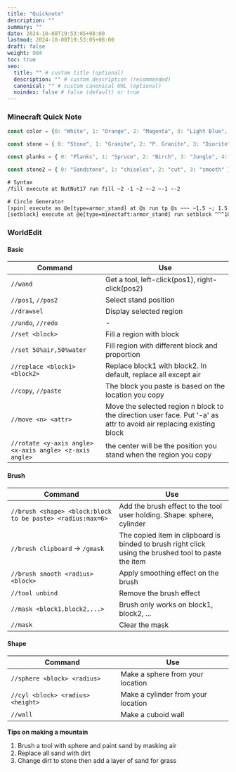 ```yaml
---
title: "Quicknote"
description: ""
summary: ""
date: 2024-10-08T19:53:05+08:00
lastmod: 2024-10-08T19:53:05+08:00
draft: false
weight: 904
toc: true
seo:
  title: "" # custom title (optional)
  description: "" # custom description (recommended)
  canonical: "" # custom canonical URL (optional)
  noindex: false # false (default) or true
---
```


### Minecraft Quick Note

```js {title="Code"}
const color = {0: "White", 1: "Orange", 2: "Magenta", 3: "Light Blue", 4: "Yellow", 5: "Lime", 6: "Pink", 7: "Dark Grey", 8: "Light Grey", 9: "Cyan", 10: "Purple", 11: "Blue", 12: "Brown", 13: "Green", 14: "Red", 15: "Black"}

const stone = { 0: "Stone", 1: "Granite", 2: "P. Granite", 3: "Diorite", 4: "P. Granite", 5: "Andesite", 6: "P. Andesite" }

const planks = { 0: "Planks", 1: "Spruce", 2: "Birch", 3: "Jungle", 4: "Acacia", 5: "Dark Oak"}

const stone2 = { 0: "Sandstone", 1: "chiseles", 2: "cut", 3: "smooth" }
```

```txt {title="Quick Commands"}
# Syntax
/fill execute at NutNut17 run fill ~2 -1 ~2 ~-2 ~-1 ~-2

# Circle Generator
[spin] execute as @e[type=armor_stand] at @s run tp @s ~~~ ~1.5 ~; 1.5:Angle of rotation
[setblock] execute at @e[type=minectaft:armor_stand] run setblock ^^^10 glass; 10:radius
```

### WorldEdit

#### Basic

| Command | Use |
| - | - |
| `//wand` | Get a tool, left-click(pos1), right-click(pos2) |
| `//pos1`, `//pos2` | Select stand position |
| `//drawsel` | Display selected region |
| `//undo`, `//redo` | - |
| `//set <block>` | Fill a region with block |
| `//set 50%air,50%water` | Fill region with different block and proportion |
| `//replace <block1> <block2>` | Replace block1 with block2. In default, replace all except air |
| `//copy`, `//paste` | The block you paste is based on the location you copy |
| `//move <n> <attr>` | Move the selected region n block to the direction user face. Put '-a' as attr to avoid air replacing existing block |
| `//rotate <y-axis angle> <x-axis angle> <z-axis angle>` | the center will be the position you stand when the region you copy |

#### Brush

| Command | Use |
| - | - |
| `//brush <shape> <block:block to be paste> <radius:max=6>` | Add the brush effect to the tool user holding. Shape: sphere, cylinder |
| `//brush clipboard` -> `/gmask` | The copied item in clipboard is binded to brush right click using the brushed tool to paste the item |
| `//brush smooth <radius> <block>` | Apply smoothing effect on the brush |
| `//tool unbind` | Remove the brush effect |
| `//mask <block1,block2,...>` | Brush only works on block1, block2, ... |
| `//mask` | Clear the mask |

#### Shape

| Command | Use |
| - | - |
| `//sphere <block> <radius>` | Make a sphere from your location |
| `//cyl <block> <radius> <height>` | Make a cylinder from your location |
| `//wall` | Make a cuboid wall |

**Tips on making a mountain**

1. Brush a tool with sphere and paint sand by masking air
2. Replace all sand with dirt
3. Change dirt to stone then add a layer of sand for grass
